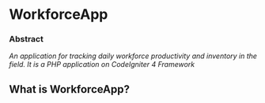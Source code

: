 # WorkforceApp

### Abstract
*An application for tracking daily workforce productivity and inventory in the field. It is a PHP application on CodeIgniter 4 Framework*

## What is WorkforceApp?
